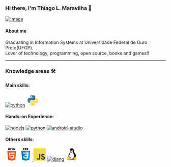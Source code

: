 ### Hi there, I'm Thiago L. Maravilha 👋

[![image](https://img.shields.io/badge/LinkedIn-0077B5?style=for-the-badge&logo=linkedin&logoColor=white)](https://www.linkedin.com/in/thiagomaravilha)
</br>
<h4>About me</h4>
Graduating in Information Systems at Universidade Federal de Ouro Preto(UFOP).</br>
Lover of technology, programming, open source, books and games!!
<hr>

### Knowledge areas 🛠
<h4>Main skills:</h4>
<a href="https://www.learn-c.org/" rel="nofollow"> <img src="https://cdn.jsdelivr.net/gh/devicons/devicon@latest/icons/c/c-original.svg" alt="python" width="40" height="40" style="max-width: 100%;"></a>
<a href="https://www.python.org" rel="nofollow"> <img src="https://raw.githubusercontent.com/devicons/devicon/master/icons/python/python-original.svg" alt="python" width="40" height="40" style="max-width: 100%;"></a>
<!-- isso é pra comentar -->
<br>
<h4>Hands-on Experience:</h4>
<a href="https://www.php.net/" rel="nofollow"> <img src="https://cdn.jsdelivr.net/gh/devicons/devicon@latest/icons/php/php-original.svg" alt="nodejs" width="40" height="40" style="max-width: 100%;"></a>
<a href="https://dev.java/learn/" rel="nofollow"> <img src="https://cdn.jsdelivr.net/gh/devicons/devicon@latest/icons/java/java-original-wordmark.svg" alt="python" width="40" height="40" style="max-width: 100%;"></a>
<a href="https://developer.android.com/" rel="nofollow"> <img src="https://img.icons8.com/?size=100&id=17836&format=png&color=000000" alt="android-studio" width="40" height="40" style="max-width: 100%;"></a>

<h4>Others skills:</h4>
<a href="https://www.w3.org/html/" rel="nofollow"> <img src="https://raw.githubusercontent.com/devicons/devicon/master/icons/html5/html5-original-wordmark.svg" alt="html5" width="40" height="40" style="max-width: 100%;"></a>
<a href="https://www.w3schools.com/css/" rel="nofollow"> <img src="https://raw.githubusercontent.com/devicons/devicon/master/icons/css3/css3-original-wordmark.svg" alt="css3" width="40" height="40" style="max-width: 100%;">
<a href="https://developer.mozilla.org/en-US/docs/Web/JavaScript" rel="nofollow"> <img src="https://raw.githubusercontent.com/devicons/devicon/master/icons/javascript/javascript-original.svg" alt="javascript" width="40" height="40" style="max-width: 100%;"></a>
<a href="https://www.mysql.com" rel="nofollow"> <img src="https://www.mysql.com/common/logos/logo-mysql-170x115.png" alt="djang" width="50" height="50" style="max-width: 100%;"></a>
<a href="https://www.photoshop.com/en" rel="nofollow">
<a href="https://www.linux.org/" rel="nofollow"> <img src="https://raw.githubusercontent.com/devicons/devicon/master/icons/linux/linux-original.svg" alt="linux" width="40" height="40" style="max-width: 100%;"></a>

 <br>
 <!-- 
   
<br>

-->

